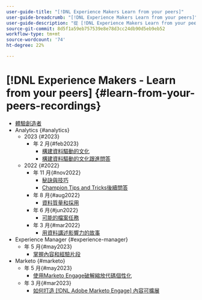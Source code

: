 ```yaml
---
user-guide-title: "[!DNL Experience Makers Learn from your peers]"
user-guide-breadcrumb: "[!DNL Experience Makers Learn from your peers]"
user-guide-description: "從 [!DNL Experience Makers Learn from your peers]"
source-git-commit: 8d5f1a59eb757539e8e78d3cc24db90d5eb9eb52
workflow-type: tm+mt
source-wordcount: '74'
ht-degree: 22%

---
```



# [!DNL Experience Makers - Learn from your peers] {#learn-from-your-peers-recordings}

+ [體驗創造者](overview.md)
+ Analytics {#analytics}
   + 2023 {#2023}
      +  年 2 月{#feb2023}
         + [構建資料驅動的文化](analytics/feb2023/data-driven-culture.md)
         + [構建資料驅動的文化跟進問答](analytics/feb2023/data-driven-culture-q-and-a.md)
   + 2022 {#2022}
      +  年 11 月{#nov2022}
         + [秘訣與技巧](analytics/nov2022/tips-and-tricks.md)
         + [Champion Tips and Tricks後續問答](analytics/nov2022/tips-and-tricks-q-and-a.md)
      +  年 8 月{#aug2022}
         + [資料質量和採用](analytics/aug2022/data-quality.md)
      +  年 6 月{#jun2022}
         + [可能的檔案任務](analytics/june2022/mission-possible.md)
      +  年 3 月{#mar2022}
         + [用資料講述影響力的故事](analytics/mar2022/stories-with-data.md)
+ Experience Manager {#experience-manager}
   +  年 5 月{#may2023}
      + [掌握內容和經驗片段](experience-manager/may2023/mastering-content-and-experience-fragments.md)
+ Marketo {#marketo}
   +  年 5 月{#may2023}
      + [使用Marketo Engage破解縮放代碼個性化](marketo/may2023/personalization-at-scale.md)
   +  年 3 月{#mar2023}
      + [如何打造 [!DNL Adobe Marketo Engage] 內容可擴展](marketo/mar2023/templates-tokens-teamwork.md)
